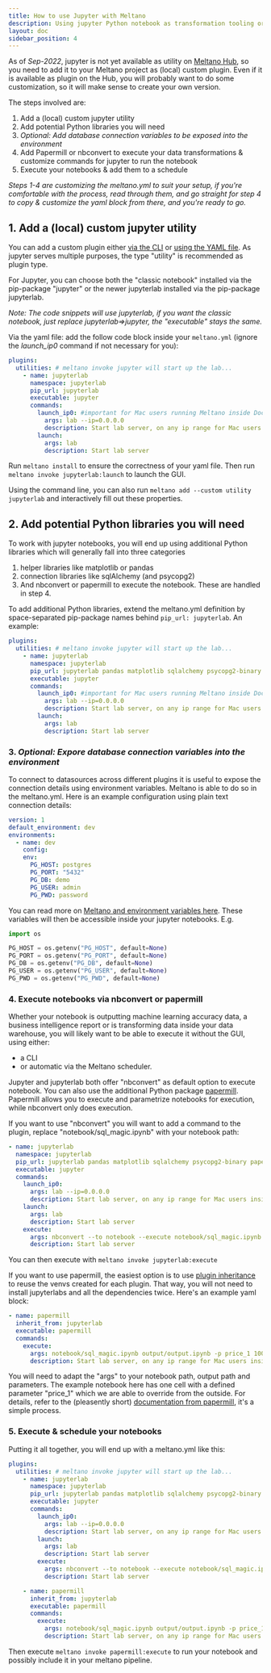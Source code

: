 ```yaml
---
title: How to use Jupyter with Meltano
description: Using jupyter Python notebook as transformation tooling or to run analyses across your meltano maintained data.
layout: doc
sidebar_position: 4
---
```


As of _Sep-2022_, jupyter is not yet available as utility on [Meltano Hub](https://hub.meltano.com/), so you need to add it to your Meltano project as (local) custom plugin. Even if it is available as plugin on the Hub, you will probably want to do some customization, so it will make sense to create your own version.

The steps involved are:

1. Add a (local) custom jupyter utility
2. Add potential Python libraries you will need
3. _Optional: Add database connection variables to be exposed into the environment_
4. Add Papermill or nbconvert to execute your data transformations & customize commands for jupyter to run the notebook
5. Execute your notebooks & add them to a schedule

_Steps 1-4 are customizing the meltano.yml to suit your setup, if you're comfortable with the process, read through them, and go straight for step 4 to copy & customize the yaml block from there, and you're ready to go._

## 1. Add a (local) custom jupyter utility

You can add a custom plugin either [via the CLI](https://docs.meltano.com/guide/plugin-management#custom-plugins) or [using the YAML file](https://docs.meltano.com/concepts/project#custom-plugin-definitions). As jupyter serves multiple purposes, the type "utility" is recommended as plugin type.

For Jupyter, you can choose both the "classic notebook" installed via the pip-package "jupyter" or the newer jupyterlab installed via the pip-package jupyterlab.

_Note: The code snippets will use jupyterlab, if you want the classic notebook, just replace jupyterlab=>jupyter, the "executable" stays the same._

Via the yaml file: add the follow code block inside your `meltano.yml` (ignore the _launch_ip0_ command if not necessary for you):

```yaml
plugins:
  utilities: # meltano invoke jupyter will start up the lab...
    - name: jupyterlab
      namespace: jupyterlab
      pip_url: jupyterlab
      executable: jupyter
      commands:
        launch_ip0: #important for Mac users running Meltano inside Docker.
          args: lab --ip=0.0.0.0
          description: Start lab server, on any ip range for Mac users inside docker.
        launch:
          args: lab
          description: Start lab server
```

Run `meltano install` to ensure the correctness of your yaml file. Then run `meltano invoke jupyterlab:launch` to launch the GUI.

Using the command line, you can also run `meltano add --custom utility jupyterlab` and interactively fill out these properties.

## 2. Add potential Python libraries you will need

To work with jupyter notebooks, you will end up using additional Python libraries which will generally fall into three categories

1. helper libraries like matplotlib or pandas
2. connection libraries like sqlAlchemy (and psycopg2)
3. And nbconvert or papermill to execute the notebook. These are handled in step 4.

To add additional Python libraries, extend the meltano.yml definition by space-separated pip-package names behind `pip_url: jupyterlab`. An example:

```yaml
plugins:
  utilities: # meltano invoke jupyter will start up the lab...
    - name: jupyterlab
      namespace: jupyterlab
      pip_url: jupyterlab pandas matplotlib sqlalchemy psycopg2-binary
      executable: jupyter
      commands:
        launch_ip0: #important for Mac users running Meltano inside Docker.
          args: lab --ip=0.0.0.0
          description: Start lab server, on any ip range for Mac users inside docker.
        launch:
          args: lab
          description: Start lab server
```

### 3. _Optional: Expore database connection variables into the environment_

To connect to datasources across different plugins it is useful to expose the connection details using environment variables. Meltano is able to do so in the meltano.yml. Here is an example configuration using plain text connection details:

```yaml
version: 1
default_environment: dev
environments:
  - name: dev
    config:
    env:
      PG_HOST: postgres
      PG_PORT: "5432"
      PG_DB: demo
      PG_USER: admin
      PG_PWD: password
```

You can read more on [Meltano and environment variables here](https://docs.meltano.com/guide/configuration#environment-variables).
These variables will then be accessible inside your jupyter notebooks. E.g.

```python
import os

PG_HOST = os.getenv("PG_HOST", default=None)
PG_PORT = os.getenv("PG_PORT", default=None)
PG_DB = os.getenv("PG_DB", default=None)
PG_USER = os.getenv("PG_USER", default=None)
PG_PWD = os.getenv("PG_PWD", default=None)

```

### 4. Execute notebooks via nbconvert or papermill

Whether your notebook is outputting machine learning accuracy data, a business intelligence report or is transforming data inside your data warehouse, you will likely want to be able to execute it without the GUI, using either:

- a CLI
- or automatic via the Meltano scheduler.

Jupyter and jupyterlab both offer "nbconvert" as default option to execute notebook. You can also use the additional Python package [papermill](https://papermill.readthedocs.io/en/latest/index.html). Papermill allows you to execute and parametrize notebooks for execution, while nbconvert only does execution.

If you want to use "nbconvert" you will want to add a command to the plugin, replace "notebook/sql_magic.ipynb" with your notebook path:

```yaml
- name: jupyterlab
  namespace: jupyterlab
  pip_url: jupyterlab pandas matplotlib sqlalchemy psycopg2-binary papermill
  executable: jupyter
  commands:
    launch_ip0:
      args: lab --ip=0.0.0.0
      description: Start lab server, on any ip range for Mac users inside docker.
    launch:
      args: lab
      description: Start lab server
    execute:
      args: nbconvert --to notebook --execute notebook/sql_magic.ipynb
      description: Start lab server
```

You can then execute with `meltano invoke jupyterlab:execute`

If you want to use papermill, the easiest option is to use [plugin inheritance](https://docs.meltano.com/concepts/project#inheriting-plugin-definitions) to reuse the venvs created for each plugin. That way, you will not need to install jupyterlabs and all the dependencies twice. Here's an example yaml block:

```yaml
- name: papermill
  inherit_from: jupyterlab
  executable: papermill
  commands:
    execute:
      args: notebook/sql_magic.ipynb output/output.ipynb -p price_1 1000
      description: Start lab server, on any ip range for Mac users inside docker.
```

You will need to adapt the "args" to your notebook path, output path and parameters. The example notebook here has one cell with a defined parameter "price_1" which we are able to override from the outside. For details, refer to the (pleasently short) [documentation from papermill](https://papermill.readthedocs.io/en/latest/usage-parameterize.html), it's a simple process.

### 5. Execute & schedule your notebooks

Putting it all together, you will end up with a meltano.yml like this:

```yaml
plugins:
  utilities: # meltano invoke jupyter will start up the lab...
    - name: jupyterlab
      namespace: jupyterlab
      pip_url: jupyterlab pandas matplotlib sqlalchemy psycopg2-binary papermill
      executable: jupyter
      commands:
        launch_ip0:
          args: lab --ip=0.0.0.0
          description: Start lab server, on any ip range for Mac users inside docker.
        launch:
          args: lab
          description: Start lab server
        execute:
          args: nbconvert --to notebook --execute notebook/sql_magic.ipynb
          description: Start lab server

    - name: papermill
      inherit_from: jupyterlab
      executable: papermill
      commands:
        execute:
          args: notebook/sql_magic.ipynb output/output.ipynb -p price_1 1000
          description: Start lab server, on any ip range for Mac users inside docker.
```

Then execute `meltano invoke papermill:execute` to run your notebook and possibly include it in your meltano pipeline.
